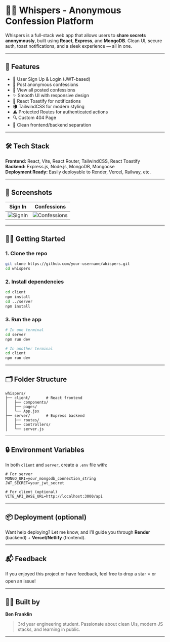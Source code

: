 # 🕵️‍♂️ Whispers - Anonymous Confession Platform

Whispers is a full-stack web app that allows users to **share secrets anonymously**, built using **React**, **Express**, and **MongoDB**. Clean UI, secure auth, toast notifications, and a sleek experience — all in one.

---

## 🚀 Features

- 🔐 User Sign Up & Login (JWT-based)
- 🙈 Post anonymous confessions
- 📜 View all posted confessions
- ✨ Smooth UI with responsive design
- 📢 React Toastify for notifications
- 🌘 TailwindCSS for modern styling
- ⚠️ Protected Routes for authenticated actions
- 🔍 Custom 404 Page
- 🧠 Clean frontend/backend separation

---

## 🛠 Tech Stack

**Frontend:** React, Vite, React Router, TailwindCSS, React Toastify  
**Backend:** Express.js, Node.js, MongoDB, Mongoose  
**Deployment Ready:** Easily deployable to Render, Vercel, Railway, etc.

---

## 📸 Screenshots

| Sign In | Confessions |
|--------|-------------|
| ![SignIn](./screenshots/signin.png) | ![Confessions](./screenshots/confessions.png) |

---

## 🧑‍💻 Getting Started

### 1. Clone the repo

```bash
git clone https://github.com/your-username/whispers.git
cd whispers
```

### 2. Install dependencies

```bash
cd client
npm install
cd ../server
npm install
```

### 3. Run the app

```bash
# In one terminal
cd server
npm run dev

# In another terminal
cd client
npm run dev
```

---

## 🗂 Folder Structure

```
whispers/
├── client/       # React frontend
│   ├── components/
│   ├── pages/
│   └── App.jsx
├── server/       # Express backend
│   ├── routes/
│   ├── controllers/
│   └── server.js
```

---

## 🔒 Environment Variables

In both `client` and `server`, create a `.env` file with:

```env
# For server
MONGO_URI=your_mongodb_connection_string
JWT_SECRET=your_jwt_secret

# For client (optional)
VITE_API_BASE_URL=http://localhost:3000/api
```

---

## 📦 Deployment (optional)

Want help deploying? Let me know, and I’ll guide you through **Render** (backend) + **Vercel/Netlify** (frontend).

---

## 📬 Feedback

If you enjoyed this project or have feedback, feel free to drop a star ⭐ or open an issue!

---

## 🙋‍♂️ Built by

**Ben Franklin**  
> 3rd year engineering student. Passionate about clean UIs, modern JS stacks, and learning in public.

---